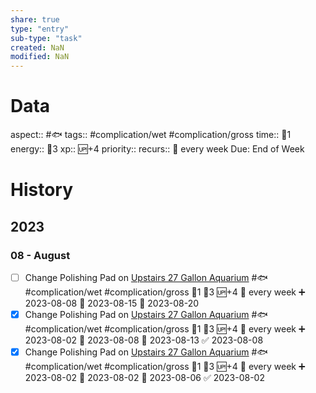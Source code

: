 ```yaml
---
share: true
type: "entry"
sub-type: "task"
created: NaN 
modified: NaN
---
```

# Data
aspect:: #🐟
tags:: #complication/wet #complication/gross
time:: 🍅1
energy:: 🥄3
xp:: 🆙+4
priority:: 
recurs:: 🔁 every week
Due: End of Week
# History
## 2023
### 08 - August
- [ ] Change Polishing Pad on [Upstairs 27 Gallon Aquarium](Upstairs%2027%20Gallon%20Aquarium.md) #🐟 #complication/wet #complication/gross 🍅1 🥄3 🆙+4 🔁 every week ➕ 2023-08-08 🛫 2023-08-15 📅 2023-08-20
- [x] Change Polishing Pad on [Upstairs 27 Gallon Aquarium](Upstairs%2027%20Gallon%20Aquarium.md) #🐟 #complication/wet #complication/gross 🍅1 🥄3 🆙+4 🔁 every week ➕ 2023-08-02 🛫 2023-08-08 📅 2023-08-13 ✅ 2023-08-08
- [x] Change Polishing Pad on [Upstairs 27 Gallon Aquarium](Upstairs%2027%20Gallon%20Aquarium.md) #🐟 #complication/wet #complication/gross 🍅1 🥄3 🆙+4 🔁 every week ➕ 2023-08-02 🛫 2023-08-02 📅 2023-08-06 ✅ 2023-08-02